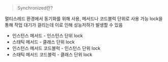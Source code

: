 > Synchronized란?


멀티스레드 환경에서 동기화를 위해 사용, 메서드나 코드블럭 단위로 사용 가능
lock을 통해 작업 대기가 걸리는데 이로 인해 성능저하가 발생할 수 있음

- 인스턴스 메서드 - 인스턴스 단위 lock
- 스태틱 메서드 - 클래스 단위 lock
- 인스턴스 메서드 코드블럭 - 인스턴스 단위 lock
- 스태틱 메서드 코드블럭 - 클래스 단위 lock